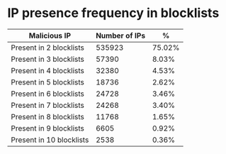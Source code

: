 # IP presence frequency in blocklists
| Malicious IP | Number of IPs | % |
|----|----|----|
| Present in 2 blocklists | 535923 | 75.02% |
| Present in 3 blocklists | 57390 | 8.03% |
| Present in 4 blocklists | 32380 | 4.53% |
| Present in 5 blocklists | 18736 | 2.62% |
| Present in 6 blocklists | 24728 | 3.46% |
| Present in 7 blocklists | 24268 | 3.40% |
| Present in 8 blocklists | 11768 | 1.65% |
| Present in 9 blocklists | 6605 | 0.92% |
| Present in 10 blocklists | 2538 | 0.36% |
